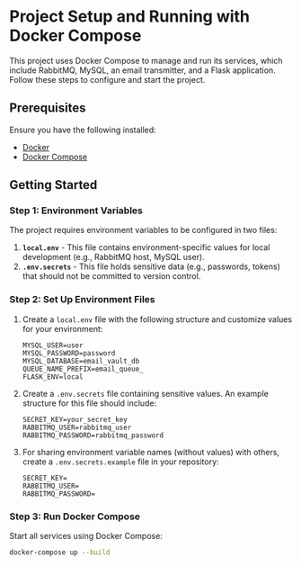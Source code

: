 # Project Setup and Running with Docker Compose

This project uses Docker Compose to manage and run its services, which include RabbitMQ, MySQL, an email transmitter, and a Flask application. Follow these steps to configure and start the project.

## Prerequisites
Ensure you have the following installed:
- [Docker](https://docs.docker.com/get-docker/)
- [Docker Compose](https://docs.docker.com/compose/install/)

## Getting Started

### Step 1: Environment Variables
The project requires environment variables to be configured in two files:
1. **`local.env`** - This file contains environment-specific values for local development (e.g., RabbitMQ host, MySQL user).
2. **`.env.secrets`** - This file holds sensitive data (e.g., passwords, tokens) that should not be committed to version control.

### Step 2: Set Up Environment Files
1. Create a `local.env` file with the following structure and customize values for your environment:
    ```env
    MYSQL_USER=user
    MYSQL_PASSWORD=password
    MYSQL_DATABASE=email_vault_db
    QUEUE_NAME_PREFIX=email_queue_
    FLASK_ENV=local
    ```
2. Create a `.env.secrets` file containing sensitive values. An example structure for this file should include:
    ```env
    SECRET_KEY=your_secret_key
    RABBITMQ_USER=rabbitmq_user
    RABBITMQ_PASSWORD=rabbitmq_password
    ```

3. For sharing environment variable names (without values) with others, create a `.env.secrets.example` file in your repository:
    ```env
    SECRET_KEY=
    RABBITMQ_USER=
    RABBITMQ_PASSWORD=
    ```

### Step 3: Run Docker Compose
Start all services using Docker Compose:
```bash
docker-compose up --build
